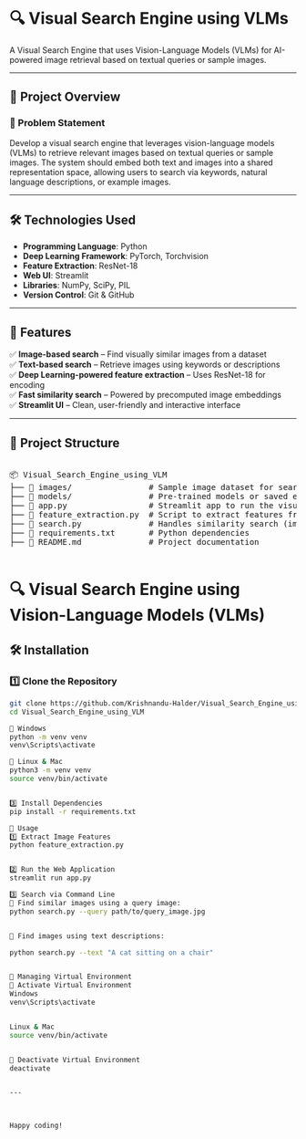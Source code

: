# 🔍 Visual Search Engine using VLMs

A Visual Search Engine that uses Vision-Language Models (VLMs) for AI-powered image retrieval based on textual queries or sample images.

---

## 📌 Project Overview

### 🧠 Problem Statement

Develop a visual search engine that leverages vision-language models (VLMs) to retrieve 
relevant images based on textual queries or sample images. The system should embed both text 
and images into a shared representation space, allowing users to search via keywords, natural 
language descriptions, or example images. 

---

## 🛠 Technologies Used

- **Programming Language**: Python  
- **Deep Learning Framework**: PyTorch, Torchvision  
- **Feature Extraction**: ResNet-18  
- **Web UI**: Streamlit  
- **Libraries**: NumPy, SciPy, PIL  
- **Version Control**: Git & GitHub

---

## 📌 Features

✅ **Image-based search** – Find visually similar images from a dataset  
✅ **Text-based search** – Retrieve images using keywords or descriptions  
✅ **Deep Learning-powered feature extraction** – Uses ResNet-18 for encoding  
✅ **Fast similarity search** – Powered by precomputed image embeddings  
✅ **Streamlit UI** – Clean, user-friendly and interactive interface


---

## 📁 Project Structure

<pre>

📦 Visual_Search_Engine_using_VLM
├── 📂 images/                # Sample image dataset for search
├── 📂 models/                # Pre-trained models or saved embeddings
├── 📜 app.py                 # Streamlit app to run the visual search engine
├── 📜 feature_extraction.py  # Script to extract features from images using ResNet-18
├── 📜 search.py              # Handles similarity search (image & text-based)
├── 📜 requirements.txt       # Python dependencies
├── 📜 README.md              # Project documentation

</pre>

# 🔍 Visual Search Engine using Vision-Language Models (VLMs)

## 🛠 Installation

### 1️⃣ Clone the Repository
```bash
git clone https://github.com/Krishnandu-Halder/Visual_Search_Engine_using_VLM.git
cd Visual_Search_Engine_using_VLM

🔹 Windows
python -m venv venv
venv\Scripts\activate

🔹 Linux & Mac
python3 -m venv venv
source venv/bin/activate


3️⃣ Install Dependencies
pip install -r requirements.txt

🚀 Usage
1️⃣ Extract Image Features
python feature_extraction.py


2️⃣ Run the Web Application
streamlit run app.py

3️⃣ Search via Command Line
🔹 Find similar images using a query image:
python search.py --query path/to/query_image.jpg


🔹 Find images using text descriptions:

python search.py --text "A cat sitting on a chair"


🔧 Managing Virtual Environment
🔹 Activate Virtual Environment
Windows
venv\Scripts\activate


Linux & Mac
source venv/bin/activate


🔹 Deactivate Virtual Environment
deactivate


---

 

Happy coding!
